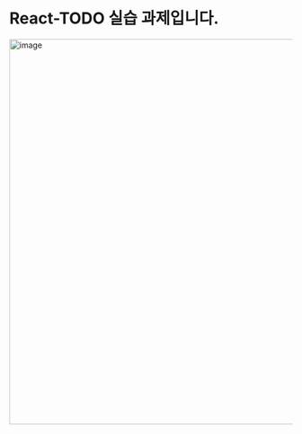 # React-TODO 실습 과제입니다.
<img width="686" alt="image" src="https://github.com/KakaotechBootcamp1st-milo-memories/EXE.React_Todo/assets/102672547/7bcfc160-e0fb-43ff-a0bf-48830c08c68a">
